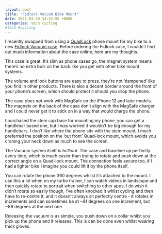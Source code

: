 ```yaml
---
layout: post
title: "Fidlock Vacuum Bike Mount"
date: 2021-03-20 14:44:59 +0000
categories: tech cycling
#tech #cycling
---
```

I recently swapped from using a [QuadLock](https://www.quadlockcase.co.uk/collections/shop-ride/products/iphone-bike-kit-all-devices) phone mount for my bike to a new [Fidlock Vacuum case](https://www.fidlock-bike.com/vacuum/). Before ordering the Fidlock case, I couldn’t find out much information about the case online, here are my thoughts.

This case is great. It’s slim as phone cases go, the magnet system means there’s no extra bulk on the back like you get with other bike mount systems.

The volume and lock buttons are easy to press, they’re not ‘dampened’ like you find in other products. There is also a decent border around the front of your phone’s screen, which should protect it should you drop the phone.

The case _does not_ work with MagSafe on the iPhone 12 and later models. The magnets on the back of the case don’t align with the MagSafe charger and I could never get it to stick on in a way that would charge the phone. 

I purchased the stem cap base for mounting my phone, you can get a handlebar based one, but I was worried it wouldn’t be big enough for my handlebars. I don’t like where the phone sits with the stem mount, I much preferred the position on the ‘out front’ Quad-lock mount, which avoids you craning your neck down as much to see the screen.

The Vacuum system itself is _brilliant_. The case and baseline up perfectly every time, which is much easier than trying to rotate and push down at the correct angle on a Quad-lock mount.  The connection feels secure too, if I had a lighter bike I imagine you could lift it by the phone itself. 

You can rotate the phone 360 degrees whilst it’s attached to the mount. I use this a lot when on my turbo trainer, I can watch videos in landscape and then quickly rotate to portrait when switching to other apps. I do wish it didn’t rotate so easily though, I’ve often knocked it whilst cycling and then have to re-centre it, and it doesn’t always sit perfectly centre - it rotates in increments and can sometimes be at ~91 degrees on one increment, but ~89 degrees at the next one. 

Releasing the vacuum is as simple, you push down on a collar whilst you pick up the phone and it releases. This is can be done even whilst wearing thick gloves. 
